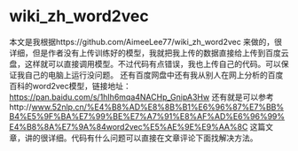 # wiki_zh_word2vec
本文是我根据https://github.com/AimeeLee77/wiki_zh_word2vec 来做的，很详细，但是作者没有上传训练好的模型，我就把我上传的数据直接给上传到百度云盘，这样就可以直接调用模型。不过代码有点错误，我也上传自己的代码。可以保证我自己的电脑上运行没问题。
还有百度网盘中还有我从别人在网上分析的百度百科的word2vec模型，链接地址：https://pan.baidu.com/s/1hIh6mqa4NACHp_GnipA3Hw
还有就是可以参考http://www.52nlp.cn/%E4%B8%AD%E8%8B%B1%E6%96%87%E7%BB%B4%E5%9F%BA%E7%99%BE%E7%A7%91%E8%AF%AD%E6%96%99%E4%B8%8A%E7%9A%84word2vec%E5%AE%9E%E9%AA%8C
这篇文章，讲的很详细。代码有什么问题可以直接在文章评论下面找解决方法。
